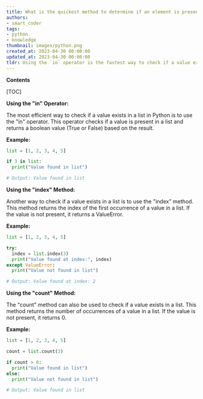 ```yaml
---
title: What is the quickest method to determine if an element is present in a list?
authors:
- smart_coder
tags:
- python
- knowledge
thumbnail: images/python.png
created_at: 2023-04-30 00:00:00
updated_at: 2023-04-30 00:00:00
tldr: Using the `in` operator is the fastest way to check if a value exists in a list in Python.
---
```


**Contents**

[TOC]

**Using the "in" Operator:**

The most efficient way to check if a value exists in a list in Python is to use the "in" operator. This operator checks if a value is present in a list and returns a boolean value (True or False) based on the result.

**Example:**

```python
list = [1, 2, 3, 4, 5]

if 3 in list:
  print("Value found in list")

# Output: Value found in list
```

**Using the "index" Method:**

Another way to check if a value exists in a list is to use the "index" method. This method returns the index of the first occurrence of a value in a list. If the value is not present, it returns a ValueError.

**Example:**

```python
list = [1, 2, 3, 4, 5]

try:
  index = list.index(3)
  print("Value found at index:", index)
except ValueError:
  print("Value not found in list")

# Output: Value found at index: 2
```

**Using the "count" Method:**

The "count" method can also be used to check if a value exists in a list. This method returns the number of occurrences of a value in a list. If the value is not present, it returns 0.

**Example:**

```python
list = [1, 2, 3, 4, 5]

count = list.count(3)

if count > 0:
  print("Value found in list")
else:
  print("Value not found in list")

# Output: Value found in list
```
